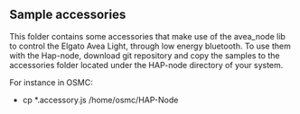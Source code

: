 

## Sample accessories

This folder contains some accessories that make use of the avea_node lib to control the Elgato Avea Light, through low energy bluetooth.
To use them with the Hap-node, download git repository and copy the samples to the accessories folder located under the HAP-node directory of your system.

 For instance in OSMC:
 * cp *.accessory.js /home/osmc/HAP-Node
